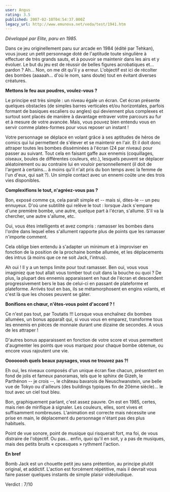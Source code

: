 ```yaml
---
user: Angus
rating: 3.5
published: 2007-02-10T04:54:37.000Z
legacy_url: http://www.emunova.net/veda/test/1941.htm
---
```

_Développé par Elite, paru en 1985\._  

  

Dans ce jeu originellement paru sur arcade en 1984 (édité par Tehkan), vous jouez un petit personnage doté de l'aptitude toute singulière à effectuer de très grands sauts, et à pouvoir se maintenir dans les airs et y évoluer. Le but du jeu est de réussir de belles figures acrobatiques et... pardon ? Ah... Non, on me dit qu'il y a erreur. L'objectif est ici de récolter des bombes (aaaaah... d'où le nom, sans doute) tout en évitant diverses créatures.  

  

**Mettons le feu aux poudres, voulez-vous ?**  

  

Le principe est très simple : un niveau égale un écran. Cet écran présente quelques obstacles (de simples barres verticales et/ou horizontales, parfois formant de basiques escaliers ou angles) qui deviennent plus complexes et surtout sont placés de manière à davantage entraver votre parcours au fur et à mesure de votre avancée. Mais, vous pouvez bien entendu vous en servir comme plates-formes pour vous reposer un instant !  

  

Votre personnage se déplace en volant grâce à ses aptitudes de héros de comics qui lui permettent de s'élever et se maintenir en l'air. Et il doit donc attraper toutes les bombes disséminées à l'écran (24 par niveau) pour passer au suivant. Tout cela en faisant gaffe aux ennemis (coquillages, oiseaux, boules de différentes couleurs, etc.), lesquels peuvent se déplacer aléatoirement ou au contraire lui en vouloir personnellement (il doit de l'argent à certains... à moins qu'il n'ait pris du bon temps avec la femme de l'un d'eux, qui sait ?). Un simple contact avec un ennemi coûte une des trois vies disponibles.  

  

**Complexifions le tout, n'agréez-vous pas ?**  

  

Bon, exposé comme ça, cela paraît simple et -- mais si, dites-le -- un peu ennuyeux. D'où une subtilité qui relève le tout : lorsque Jack s'empare d'une première bombe, une autre, quelque part à l'écran, s'allume. S'il va la chercher, une autre s'allume, etc.  

Oui, vous êtes intelligents et avez compris : ramasser les bombes dans l'ordre dans lequel elles s'allument rapporte plus de points que les ramasser n'importe comment.  

Cela oblige bien entendu à s'adapter un minimum et à improviser en fonction de la position de la prochaine bombe allumée, et les déplacements des intrus (à moins que ce ne soit Jack, l'intrus).  

  

Ah oui ! Il y a un temps limite pour tout ramasser. Ben oui, vous vous imaginiez que tout allait vous tomber tout cuit dans la bouche ou quoi ? De plus, la plupart des ennemis apparaissent en haut de l'écran et descendent progressivement bers le bas de celui-ci en passant de plateforme et plateforme. Arrivés tout en bas, ils se métamorphosent en engins volants, et c'est là que les choses peuvent se gâter.  

  

**Bonifions en chœur, n'êtes-vous point d'accord ? !**  

  

Ce n'est pas tout, par Toutatis !!! Lorsque vous enchaînez dix bombes allumées, un bonus apparaît qui, si vous vous en emparez, transforme tous les ennemis en pièces de monnaie durant une dizaine de secondes. A vous de les attraper !  

D'autres bonus apparaissent en fonction de votre score et vous permettent d'augmenter les points que vous marquez pour chaque bombe obtenue, ou encore vous rajoutent une vie.  

  

**Oooooooh quels beaux paysages, vous ne trouvez pas ?!**  

  

Eh oui, les niveaux composés d'un unique écran fixe chacun, présentent en fond de jolis et fameux panoramas, tels que le sphinx de Gizeh, le Parthénon -- je crois --, le château bavarois de Neuschwanstein, une belle vue de Tokyo ou d'ailleurs (des buildings typiques fin de 20ème siècle)... le tout avec un ciel tout bleu.  

  

Bon, graphiquement parlant, c'est assez pauvre. On est en 1985, certes, mais rien de mirifique à signaler. Les couleurs, elles, sont vives et suffisamment nombreuses. L'animation est correcte mais nécessite une prise en main, le déplacement du personnage n'étant pas des plus habituels.  

  

Point de vue sonore, point de musique qui risquerait fort, ma foi, de vous distraire de l'objectif. Ou pas... enfin, quoi qu'il en soit, y a pas de musiques, mais des petits bruits « cpcesques » rythment l'action.  

  

**En bref**  

  

Bomb Jack est un chouette petit jeu sans prétention, au principe plutôt original, et addictif. L'action est forcément répétitive, mais il devrait vous faire passer quelques instants de simple plaisir vidéoludique.  

  

Verdict : 7/10